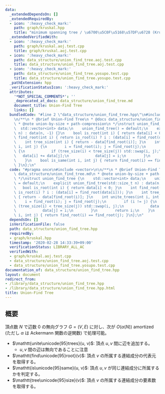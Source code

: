 ```yaml
---
data:
  _extendedDependsOn: []
  _extendedRequiredBy:
  - icon: ':heavy_check_mark:'
    path: graph/kruskal.hpp
    title: "minimum spanning tree / \u6700\u5C0F\u5168\u57DF\u6728 (Kruskal's method)"
  _extendedVerifiedWith:
  - icon: ':heavy_check_mark:'
    path: graph/kruskal.aoj.test.cpp
    title: graph/kruskal.aoj.test.cpp
  - icon: ':heavy_check_mark:'
    path: data_structure/union_find_tree.aoj.test.cpp
    title: data_structure/union_find_tree.aoj.test.cpp
  - icon: ':heavy_check_mark:'
    path: data_structure/union_find_tree.yosupo.test.cpp
    title: data_structure/union_find_tree.yosupo.test.cpp
  _pathExtension: hpp
  _verificationStatusIcon: ':heavy_check_mark:'
  attributes:
    '*NOT_SPECIAL_COMMENTS*': ''
    _deprecated_at_docs: data_structure/union_find_tree.md
    document_title: Union-Find Tree
    links: []
  bundledCode: "#line 2 \"data_structure/union_find_tree.hpp\"\n#include <vector>\n\
    \n/**\n * @brief Union-Find Tree\n * @docs data_structure/union_find_tree.md\n\
    \ * @note union-by-size + path-compression\n */\nstruct union_find_tree {\n  \
    \  std::vector<int> data;\n    union_find_tree() = default;\n    explicit union_find_tree(std::size_t\
    \ n) : data(n, -1) {}\n    bool is_root(int i) { return data[i] < 0; }\n    int\
    \ find_root(int i) { return is_root(i) ? i : (data[i] = find_root(data[i])); }\n\
    \    int tree_size(int i) { return - data[find_root(i)]; }\n    int unite_trees(int\
    \ i, int j) {\n        i = find_root(i); j = find_root(j);\n        if (i != j)\
    \ {\n            if (tree_size(i) < tree_size(j)) std::swap(i, j);\n         \
    \   data[i] += data[j];\n            data[j] = i;\n        }\n        return i;\n\
    \    }\n    bool is_same(int i, int j) { return find_root(i) == find_root(j);\
    \ }\n};\n"
  code: "#pragma once\n#include <vector>\n\n/**\n * @brief Union-Find Tree\n * @docs\
    \ data_structure/union_find_tree.md\n * @note union-by-size + path-compression\n\
    \ */\nstruct union_find_tree {\n    std::vector<int> data;\n    union_find_tree()\
    \ = default;\n    explicit union_find_tree(std::size_t n) : data(n, -1) {}\n \
    \   bool is_root(int i) { return data[i] < 0; }\n    int find_root(int i) { return\
    \ is_root(i) ? i : (data[i] = find_root(data[i])); }\n    int tree_size(int i)\
    \ { return - data[find_root(i)]; }\n    int unite_trees(int i, int j) {\n    \
    \    i = find_root(i); j = find_root(j);\n        if (i != j) {\n            if\
    \ (tree_size(i) < tree_size(j)) std::swap(i, j);\n            data[i] += data[j];\n\
    \            data[j] = i;\n        }\n        return i;\n    }\n    bool is_same(int\
    \ i, int j) { return find_root(i) == find_root(j); }\n};\n"
  dependsOn: []
  isVerificationFile: false
  path: data_structure/union_find_tree.hpp
  requiredBy:
  - graph/kruskal.hpp
  timestamp: '2020-02-28 14:33:39+09:00'
  verificationStatus: LIBRARY_ALL_AC
  verifiedWith:
  - graph/kruskal.aoj.test.cpp
  - data_structure/union_find_tree.aoj.test.cpp
  - data_structure/union_find_tree.yosupo.test.cpp
documentation_of: data_structure/union_find_tree.hpp
layout: document
redirect_from:
- /library/data_structure/union_find_tree.hpp
- /library/data_structure/union_find_tree.hpp.html
title: Union-Find Tree
---
```

## 概要

頂点数 $N$ で辺数 $0$ の無向グラフ $G = (V, E)$ に対し、次が $O(\alpha(N))$ amortized (ただし $\alpha$ は Ackermann 関数の逆関数) で処理可能。

-   $\mathtt{unite\unicode{95}trees}(u, v)$: 頂点 $u, v$ 間に辺を追加する。
    -   $u, v$ 間の辺は無向であることに注意
-   $\mathtt{find\unicode{95}root}(v)$: 頂点 $v$ の所属する連結成分の代表元を取得する。
-   $\mathtt{is\unicode{95}same}(u, v)$: 頂点 $u, v$ が同じ連結成分に所属するかを判定する。
-   $\mathtt{tree\unicode{95}size}(v)$: 頂点 $v$ の所属する連結成分の要素数を取得する。
